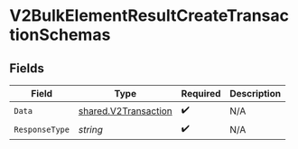 # V2BulkElementResultCreateTransactionSchemas


## Fields

| Field                                                               | Type                                                                | Required                                                            | Description                                                         |
| ------------------------------------------------------------------- | ------------------------------------------------------------------- | ------------------------------------------------------------------- | ------------------------------------------------------------------- |
| `Data`                                                              | [shared.V2Transaction](../../../pkg/models/shared/v2transaction.md) | :heavy_check_mark:                                                  | N/A                                                                 |
| `ResponseType`                                                      | *string*                                                            | :heavy_check_mark:                                                  | N/A                                                                 |